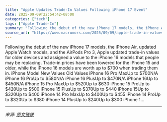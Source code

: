 ```yaml
---
title: "Apple Updates Trade-In Values Following iPhone 17 Event"
date: 2025-09-09T22:54:42+08:00
categories: ["tech"]
tags: ["Apple Trade-In"]
summary: "Following the debut of the new iPhone 17 models, the iPhone Air, updated Apple Watch models, and the AirPods Pro 3, Apple updated trade-in values for older devices and assigned a value to the iPhone 1"
source_url: "https://www.macrumors.com/2025/09/09/apple-trade-in-values-iphone-17/"
---
```


Following the debut of the new iPhone 17 models, the iPhone Air, updated Apple Watch models, and the AirPods Pro 3, Apple updated trade-in values for older devices and assigned a value to the iPhone 16 models that people may be replacing. Trade-in prices have been lowered for the iPhone 15 and older, while the &zwnj;iPhone 16&zwnj; models are worth up to &#36;700 when trading them in. &zwnj;iPhone&zwnj; Model New Values Old Values iPhone 16 Pro MaxUp to &#36;700N/A &zwnj;iPhone 16 Pro&zwnj;Up to &#36;580N/A &zwnj;iPhone 16&zwnj; PlusUp to &#36;470N/A &zwnj;iPhone 16&zwnj;Up to &#36;450N/A &zwnj;iPhone 15&zwnj; Pro MaxUp to &#36;520Up to &#36;630 &zwnj;iPhone 15&zwnj; ProUp to &#36;420Up to &#36;500 &zwnj;iPhone 15&zwnj; PlusUp to &#36;370Up to &#36;440 &zwnj;iPhone 15&zwnj;Up to &#36;320Up to &#36;400 &zwnj;iPhone&zwnj; 14 Pro MaxUp to &#36;400Up to &#36;455 &zwnj;iPhone&zwnj; 14 ProUp to &#36;320Up to &#36;380 &zwnj;iPhone&zwnj; 14 PlusUp to &#36;240Up to &#36;300 &zwnj;iPhone&zwnj; 1...

---

*来源: [原文链接](https://www.macrumors.com/2025/09/09/apple-trade-in-values-iphone-17/)*
